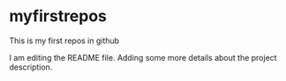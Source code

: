 # myfirstrepos
This is my first repos in github

I am editing the README file. Adding some more details about the project description.
